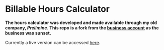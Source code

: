 # Billable Hours Calculator

**The hours calculator was developed and made available through my old company, _Prelimine_.
This repo is a fork from the [business account](https://github.com/Prelimine-JF/HoursCalculator) as the business was sunset.**

Currently a live version can be accessed [here](https://prelimine-hours.netlify.app).
